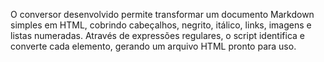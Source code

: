 O conversor desenvolvido permite transformar um documento Markdown simples em HTML, cobrindo cabeçalhos, negrito, itálico, links, imagens e listas numeradas. Através de expressões regulares, o script identifica e converte cada elemento, gerando um arquivo HTML pronto para uso.